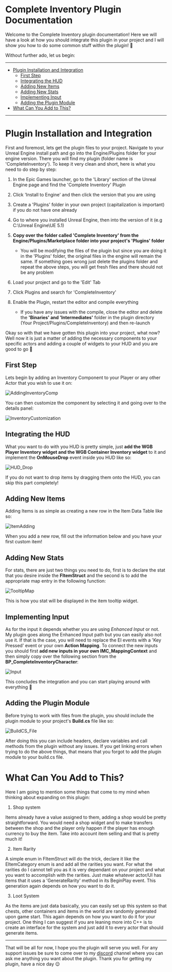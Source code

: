 # Complete Inventory Plugin Documentation

Welcome to the Complete Inventory plugin documentation! Here we will have a look at how you should integrate this plugin in your project and
I will show you how to do some common stuff within the plugin! 🙂

Without further ado, let us begin:
___

<!-- START doctoc generated TOC please keep comment here to allow auto update -->
<!-- DON'T EDIT THIS SECTION, INSTEAD RE-RUN doctoc TO UPDATE -->
- [Plugin Installation and Integration](#plugin-installation-and-integration)
  - [First Step](#first-step)
  - [Integrating the HUD](#integrating-the-hud)
  - [Adding New Items](#adding-new-items)
  - [Adding New Stats](#adding-new-stats)
  - [Implementing Input](#implementing-input)
  - [Adding the Plugin Module](#adding-the-plugin-module)
- [What Can You Add to This?](#what-can-you-add-to-this)

<!-- END doctoc generated TOC please keep comment here to allow auto update -->
___


<a name="integration"></a>
# Plugin Installation and Integration

First and foremost, lets get the plugin files to your project. Navigate to your Unreal Engine install path and go into the Engine/Plugins folder for your engine version. There you will find my plugin (folder name is
'CompleteInventory'). To keep it very clean and short, here is what you need to do step by step:

1. In the Epic Games launcher, go to the 'Library' section of the Unreal Engine page and find the 'Complete Inventory' Plugin

2. Click 'Install to Engine' and then click the version that you are using

3. Create a 'Plugins' folder in your own project (capitalization is important) if you do not have one already

4. Go to where you installed Unreal Engine, then into the version of it (e.g C:\Unreal Engine\UE 5.1)

5. **Copy over the folder called 'Complete Inventory' from the Engine/Plugins/Marketplace folder into your project's 'Plugins' folder** 

	* You will be modifying the files of the plugin but since you are doing it in the 'Plugins' folder, the original files
	in the engine will remain the same. If something goes wrong just delete the plugins folder and repeat the above steps,
	you will get fresh files and there should not be any problem

6. Load your project and go to the 'Edit' Tab

7. Click Plugins and search for 'CompleteInventory'

8. Enable the Plugin, restart the editor and compile everything

	* If you have any issues with the compile, close the editor and delete the **'Binaries' and 'Intermediates'** folder in the plugin directory (Your Project/Plugins/CompleteInventory) and then re-launch
   
Okay so with that we have gotten this plugin into your project, what now? Well now it is just a matter of adding the necessary components to your
specific actors and adding a couple of widgets to your HUD and you are good to go 🙂

## First Step

Lets begin by adding an Inventory Component to your Player or any other Actor that you wish to use it on:

![AddingInventoryComp](https://github.com/Krsmanovic-S/Complete-Inventory-Documentation/assets/103185975/f5588567-3447-4984-bfdf-10a729c40935)

You can then customize the component by selecting it and going over to the details panel:

![InventoryCustomization](https://github.com/Krsmanovic-S/Complete-Inventory-Documentation/assets/103185975/7e639364-a2af-4805-b1ae-c5f73705669d)

## Integrating the HUD

What you want to do with you HUD is pretty simple, just **add the WGB Player Inventory widget and the WGB Container Inventory widget** to it and implement the **OnMouseDrop** event inside you HUD like so:

![HUD_Drop](https://github.com/Krsmanovic-S/Complete-Inventory-Documentation/assets/103185975/e05e431f-5b2d-4cc6-b965-0d8ad14256a2)

If you do not want to drop items by dragging them onto the HUD, you can skip this part completely!

## Adding New Items

Adding Items is as simple as creating a new row in the Item Data Table like so:

![ItemAdding](https://github.com/Krsmanovic-S/Complete-Inventory-Documentation/assets/103185975/e91d306f-d15a-41a8-9212-b667e8f495ea)

When you add a new row, fill out the information below and you have your first custom item!

## Adding New Stats

For stats, there are just two things you need to do, first is to declare the stat that you desire inside the **FItemStruct** and
the second is to add the appropriate map entry in the following function:

![TooltipMap](https://github.com/Krsmanovic-S/Complete-Inventory-Documentation/assets/103185975/cb8292c2-e8e2-46f8-a2a3-fd8eac7ec8f6)

This is how you stat will be displayed in the item tooltip widget.

## Implementing Input

As for the input it depends whether you are using *Enhanced Input* or not. My plugin goes along the Enhanced Input path but you can easily also not use it. If that is the case, you will need to replace the EI events with a 'Key Pressed' event or your own **Action Mapping**. To connect the new inputs you should first **add new inputs in your own IMC_MappingContext** and then simply copy over the following section from the **BP_CompleteInventoryCharacter**:

![Input](https://github.com/Krsmanovic-S/Complete-Inventory-Documentation/assets/103185975/74b29cdf-15f5-4ae1-862f-ec9b81878952)

This concludes the integration and you can start playing around with everything 🙂

## Adding the Plugin Module

Before trying to work with files from the plugin, you should include the plugin module to your project's **Build.cs** file like so:

![BuildCS_File](https://github.com/Krsmanovic-S/Complete-Inventory-Documentation/assets/103185975/2eac1709-a3ca-4ea6-959f-c0cd254eccb8)

After doing this you can include headers, declare variables and call methods from the plugin without any issues. If you get linking
errors when trying to do the above things, that means that you forgot to add the plugin module to your build.cs file.

# What Can You Add to This?

Here I am going to mention some things that come to my mind when thinking about expanding on this plugin:

1. Shop system

Items already have a value assigned to them, adding a shop would be pretty straightforward. You would need a shop widget and to make transfers between the
shop and the player only happen if the player has enough currency to buy the item. Take into account item selling and that is pretty much it!

2. Item Rarity

A simple enum in FItemStruct will do the trick, declare it like the EItemCategory enum is and add all the rarities you want. For what the rarities do I cannot tell
you as it is very dependant on your project and what you want to accomplish with the rarities. Just make whatever actor/UI has items that it uses a 'GenerateRarity'
method in its BeginPlay event. This generation again depends on how you want to do it.

3. Loot System

As the items are just data basically, you can easily set up this system so that chests, other containers and items in the world are randomly generated upon game start.
This again depends on how you want to do it for your project. One thing I can suggest if you are leaning more into C++ is to create an interface for the system and just
add it to every actor that should generate items.

___

That will be all for now, I hope you the plugin will serve you well. For any support issues be sure to come over to my [discord](https://discord.gg/yrFwH5rMrN) channel
where you can ask me anything you want about the plugin. Thank you for getting my plugin, have a nice day 😉
